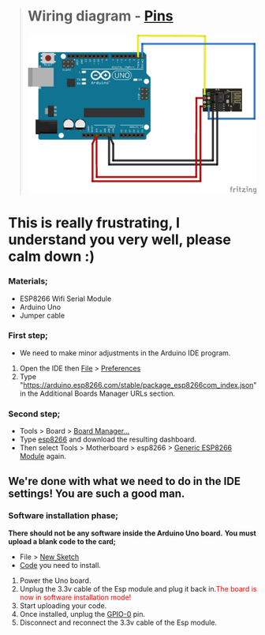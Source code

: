 ># Wiring diagram - [Pins](image/01_pin.png)
>![Untitled Sketch 3_bb](image/upload_esp01.png)

# This is really frustrating, I understand you very well, please calm down :)

### Materials;
- ESP8266 Wifi Serial Module
- Arduino Uno
- Jumper cable

### First step;
- We need to make minor adjustments in the Arduino IDE program.
1. Open the IDE then [File](image/preferences.png) > [Preferences](image/preferences2.png)
2. Type "https://arduino.esp8266.com/stable/package_esp8266com_index.json" in the Additional Boards Manager URLs section.

### Second step;
- Tools > Board > [Board Manager...](image/board_manager.png)
- Type [esp8266](image/esp8266.png) and download the resulting dashboard.
- Then select Tools > Motherboard > esp8266 > [Generic ESP8266 Module](image/generic.png) again.
## We're done with what we need to do in the IDE settings! You are such a good man.

### **Software installation phase;**
**There should not be any software inside the Arduino Uno board.**
**You must upload a blank code to the card;**
- File > [New Sketch](image/new_sketch.png)
- [Code](image/code.png) you need to install.
1. Power the Uno board.
2. Unplug the 3.3v cable of the Esp module and plug it back in.<font color="red">The board is now in software installation mode!</font>
3. Start uploading your code.
4. Once installed, unplug the [GPIO-0](image/01_pin.png) pin.
5. Disconnect and reconnect the 3.3v cable of the Esp module.
